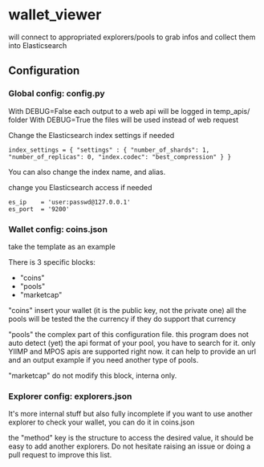 # wallet_viewer
will connect to appropriated explorers/pools to grab infos and collect them into Elasticsearch

## Configuration

### Global config: config.py
With DEBUG=False each output to a web api will be logged in temp_apis/ folder
With DEBUG=True the files will be used instead of web request

Change the Elasticsearch index settings if needed
```
index_settings = { "settings" : { "number_of_shards": 1, "number_of_replicas": 0, "index.codec": "best_compression" } }
```

You can also change the index name, and alias.

change you Elasticsearch access if needed
```
es_ip    = 'user:passwd@127.0.0.1'
es_port  = '9200'
```

### Wallet config: coins.json
take the template as an example

There is 3 specific blocks:
* "coins"
* "pools"
* "marketcap"


"coins"
insert your wallet (it is the public key, not the private one)
all the pools will be tested the the currency if they do support that currency

"pools"
the complex part of this configuration file.
this program does not auto detect (yet) the api format of your pool, you have to search for it.
only YIIMP and MPOS apis are supported right now.
it can help to provide an url and an output example if you need another type of pools.

"marketcap"
do not modify this block, interna only.

### Explorer config: explorers.json
It's more internal stuff but also fully incomplete
if you want to use another explorer to check your wallet, you can do it in coins.json

the "method" key is the structure to access the desired value, it should be easy to add another explorers.
Do not hesitate raising an issue or doing a pull request to improve this list.
